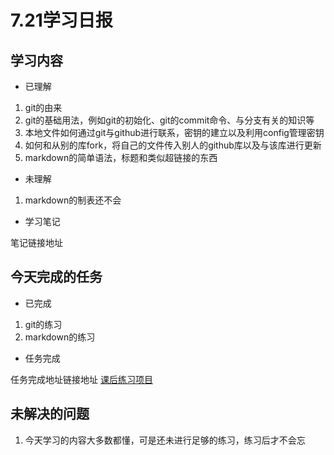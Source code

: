 # 7.21学习日报

## 学习内容

* 已理解
1. git的由来
2. git的基础用法，例如git的初始化、git的commit命令、与分支有关的知识等
3. 本地文件如何通过git与github进行联系，密钥的建立以及利用config管理密钥
4. 如何和从别的库fork，将自己的文件传入别人的github库以及与该库进行更新
5. markdown的简单语法，标题和类似超链接的东西


* 未理解
1. markdown的制表还不会


* 学习笔记

笔记链接地址



## 今天完成的任务

* 已完成
1. git的练习
2. markdown的练习


* 任务完成

任务完成地址链接地址 [课后练习项目](https://github.com/xujing-1/21-)

## 未解决的问题

1. 今天学习的内容大多数都懂，可是还未进行足够的练习，练习后才不会忘
